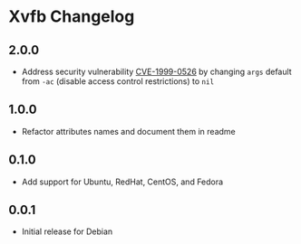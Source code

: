 # Xvfb Changelog

## 2.0.0

- Address security vulnerability [CVE-1999-0526](http://web.nvd.nist.gov/view/vuln/detail?vulnId=CVE-1999-0526) by
changing `args` default from `-ac` (disable access control restrictions) to `nil`

## 1.0.0

- Refactor attributes names and document them in readme

## 0.1.0

- Add support for Ubuntu, RedHat, CentOS, and Fedora

## 0.0.1

- Initial release for Debian
